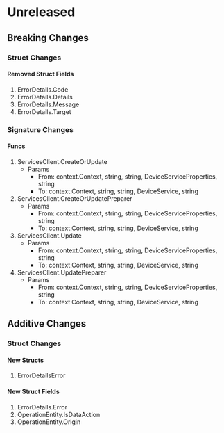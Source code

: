# Unreleased

## Breaking Changes

### Struct Changes

#### Removed Struct Fields

1. ErrorDetails.Code
1. ErrorDetails.Details
1. ErrorDetails.Message
1. ErrorDetails.Target

### Signature Changes

#### Funcs

1. ServicesClient.CreateOrUpdate
	- Params
		- From: context.Context, string, string, DeviceServiceProperties, string
		- To: context.Context, string, string, DeviceService, string
1. ServicesClient.CreateOrUpdatePreparer
	- Params
		- From: context.Context, string, string, DeviceServiceProperties, string
		- To: context.Context, string, string, DeviceService, string
1. ServicesClient.Update
	- Params
		- From: context.Context, string, string, DeviceServiceProperties, string
		- To: context.Context, string, string, DeviceService, string
1. ServicesClient.UpdatePreparer
	- Params
		- From: context.Context, string, string, DeviceServiceProperties, string
		- To: context.Context, string, string, DeviceService, string

## Additive Changes

### Struct Changes

#### New Structs

1. ErrorDetailsError

#### New Struct Fields

1. ErrorDetails.Error
1. OperationEntity.IsDataAction
1. OperationEntity.Origin
